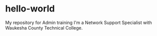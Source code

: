 # hello-world
My repository for Admin training
I'm a Network Support Specialist with Waukesha County Technical College.
